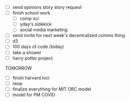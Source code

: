 - [ ] send opinions story story request
- [ ] finish school work
	- [ ] comp sci
	- [ ] yday's sidekick
	- [ ] social media marketing
- [ ] send invite for next week's decentralized comms thing
- [ ] d3
- [ ] 100 days of code (today)
- [ ] take a shower
- [ ] harry potter project

TOMORROW
- [ ] finish harvard loci
- [ ] lwop
- [ ] finalize everything for MIT ORC model
- [ ] model for PM COVID